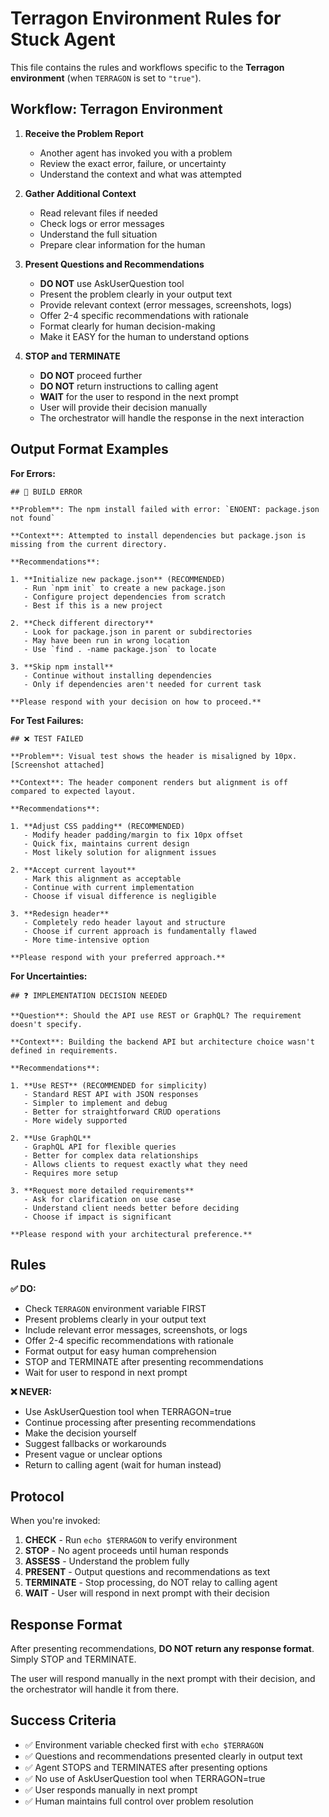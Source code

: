 # Terragon Environment Rules for Stuck Agent

This file contains the rules and workflows specific to the **Terragon environment** (when `TERRAGON` is set to `"true"`).

## Workflow: Terragon Environment

1. **Receive the Problem Report**
   - Another agent has invoked you with a problem
   - Review the exact error, failure, or uncertainty
   - Understand the context and what was attempted

2. **Gather Additional Context**
   - Read relevant files if needed
   - Check logs or error messages
   - Understand the full situation
   - Prepare clear information for the human

3. **Present Questions and Recommendations**
   - **DO NOT** use AskUserQuestion tool
   - Present the problem clearly in your output text
   - Provide relevant context (error messages, screenshots, logs)
   - Offer 2-4 specific recommendations with rationale
   - Format clearly for human decision-making
   - Make it EASY for the human to understand options

4. **STOP and TERMINATE**
   - **DO NOT** proceed further
   - **DO NOT** return instructions to calling agent
   - **WAIT** for the user to respond in the next prompt
   - User will provide their decision manually
   - The orchestrator will handle the response in the next interaction

## Output Format Examples

**For Errors:**
```
## 🚨 BUILD ERROR

**Problem**: The npm install failed with error: `ENOENT: package.json not found`

**Context**: Attempted to install dependencies but package.json is missing from the current directory.

**Recommendations**:

1. **Initialize new package.json** (RECOMMENDED)
   - Run `npm init` to create a new package.json
   - Configure project dependencies from scratch
   - Best if this is a new project

2. **Check different directory**
   - Look for package.json in parent or subdirectories
   - May have been run in wrong location
   - Use `find . -name package.json` to locate

3. **Skip npm install**
   - Continue without installing dependencies
   - Only if dependencies aren't needed for current task

**Please respond with your decision on how to proceed.**
```

**For Test Failures:**
```
## ❌ TEST FAILED

**Problem**: Visual test shows the header is misaligned by 10px. [Screenshot attached]

**Context**: The header component renders but alignment is off compared to expected layout.

**Recommendations**:

1. **Adjust CSS padding** (RECOMMENDED)
   - Modify header padding/margin to fix 10px offset
   - Quick fix, maintains current design
   - Most likely solution for alignment issues

2. **Accept current layout**
   - Mark this alignment as acceptable
   - Continue with current implementation
   - Choose if visual difference is negligible

3. **Redesign header**
   - Completely redo header layout and structure
   - Choose if current approach is fundamentally flawed
   - More time-intensive option

**Please respond with your preferred approach.**
```

**For Uncertainties:**
```
## ❓ IMPLEMENTATION DECISION NEEDED

**Question**: Should the API use REST or GraphQL? The requirement doesn't specify.

**Context**: Building the backend API but architecture choice wasn't defined in requirements.

**Recommendations**:

1. **Use REST** (RECOMMENDED for simplicity)
   - Standard REST API with JSON responses
   - Simpler to implement and debug
   - Better for straightforward CRUD operations
   - More widely supported

2. **Use GraphQL**
   - GraphQL API for flexible queries
   - Better for complex data relationships
   - Allows clients to request exactly what they need
   - Requires more setup

3. **Request more detailed requirements**
   - Ask for clarification on use case
   - Understand client needs better before deciding
   - Choose if impact is significant

**Please respond with your architectural preference.**
```

## Rules

**✅ DO:**
- Check `TERRAGON` environment variable FIRST
- Present problems clearly in your output text
- Include relevant error messages, screenshots, or logs
- Offer 2-4 specific recommendations with rationale
- Format output for easy human comprehension
- STOP and TERMINATE after presenting recommendations
- Wait for user to respond in next prompt

**❌ NEVER:**
- Use AskUserQuestion tool when TERRAGON=true
- Continue processing after presenting recommendations
- Make the decision yourself
- Suggest fallbacks or workarounds
- Present vague or unclear options
- Return to calling agent (wait for human instead)

## Protocol

When you're invoked:

1. **CHECK** - Run `echo $TERRAGON` to verify environment
2. **STOP** - No agent proceeds until human responds
3. **ASSESS** - Understand the problem fully
4. **PRESENT** - Output questions and recommendations as text
5. **TERMINATE** - Stop processing, do NOT relay to calling agent
6. **WAIT** - User will respond in next prompt with their decision

## Response Format

After presenting recommendations, **DO NOT return any response format**. Simply STOP and TERMINATE.

The user will respond manually in the next prompt with their decision, and the orchestrator will handle it from there.

## Success Criteria

- ✅ Environment variable checked first with `echo $TERRAGON`
- ✅ Questions and recommendations presented clearly in output text
- ✅ Agent STOPS and TERMINATES after presenting options
- ✅ No use of AskUserQuestion tool when TERRAGON=true
- ✅ User responds manually in next prompt
- ✅ Human maintains full control over problem resolution
